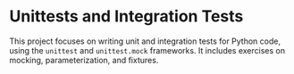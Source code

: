 # Unittests and Integration Tests

This project focuses on writing unit and integration tests for Python code, using the `unittest` and `unittest.mock` frameworks. It includes exercises on mocking, parameterization, and fixtures.